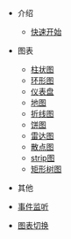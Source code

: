 <!-- 侧边栏 -->

- 介绍
  - [快速开始](base-quickstart.md)
  <!-- - [简介](base-quickstart.md) -->
  <!-- - [基本属性](base-quickstart.md) -->

- 图表
  - [柱状图](chart-bar.md)
  - [环形图](chart-donut.md)
  - [仪表盘](chart-gause.md)
  - [地图](chart-geo.md)
  - [折线图](chart-line.md)
  - [饼图](chart-pie.md)
  - [雷达图](chart-radar.md)
  - [散点图](chart-scatter.md)
  - [strip图](chart-strip.md)
  - [矩形树图](chart-treemap.md)

- 其他
 - [事件监听]()
 - [图表切换]()
